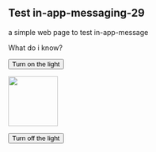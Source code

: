 <!DOCTYPE html>
<html>

 <head>
        <link rel="manifest" href="/manifest.json">
      <!-- Najva Push Notification -->
        <script type="text/javascript">
            (function(){
                var now = new Date();
                var version = now.getFullYear().toString() + "0" + now.getMonth() + "0" + now.getDate() +
                    "0" + now.getHours();
                var head = document.getElementsByTagName("head")[0];
                var link = document.createElement("link");
                link.rel = "stylesheet";
                link.href = "https://app.najva.com/static/css/local-messaging.css" + "?v=" + version;
                head.appendChild(link);
                var script = document.createElement("script");
                script.type = "text/javascript";
                script.async = true;
                script.src = "https://app.najva.com/static/js/scripts/github39-website-20977-dac58fb2-7701-41fd-9d0d-85bb70475c52.js" + "?v=" + version;
                head.appendChild(script);
                })()
        </script>
        <!-- END NAJVA PUSH NOTIFICATION -->
      
 <script>
   window.najvaUserSubscribed = function(najva_user_token){
   // you have user specific najva_user_token, add your logic here
   // console.log("token1:",najvaUserSubscribed);
      console.log("token3:",najva_user_token);


    }
 </script>
</head> 

<body>

<h2>Test in-app-messaging-29</h2>

<p>a simple web page to test in-app-message </p>

<p>What do i know?</p>

<button onclick="document.getElementById('myImage').src='https://www.google.com/images/srpr/logo4w.png'">Turn on the light</button>

<img id="myImage" src="https://www.google.com/images/srpr/logo4w.png" style="width:100px">

<button onclick="document.getElementById('myImage').src='https://www.google.com/images/srpr/logo4w.png'">Turn off the light</button>

<!--<script src="https://static.pushe.co/pusheweb.js"></script>-->
<!--<script src="https://batch.com/batchsdk-worker-loader.js"></script>-->

<script>
   // console.log("token2:",window.najvaUserSubscribed());

	 // if ('serviceWorker' in navigator) {
        // window.addEventListener('load', () => {
        //   navigator.serviceWorker.register('/batchsdk-worker-loader.js');
        // });
      // }
      // batchSDK("ui.show", "alert", true);

  //     if ('serviceWorker' in navigator) {
  // window.addEventListener('load', function() {
  //   navigator.serviceWorker.register('/batchsdk-worker-loader.js').then(function(registration) {
      // Registration was successful
    //   console.log('ServiceWorker registration successful with scope: ', registration.scope);
    // }, function(err) {
      // registration failed :(
  //     console.log('ServiceWorker registration failed: ', err);
  //   });
  // });
// }




</script>

   <!-- Pushe.init("5ej158r7z9r8278e");
    Pushe.subscribe();
-->

</body>
</html>
